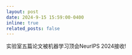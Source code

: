 ```yaml
---
layout: post
date: 2024-9-15 15:59:00-0400
inline: true
related_posts: false
---
```


实验室五篇论文被机器学习顶会NeurIPS 2024接收!